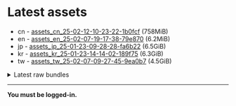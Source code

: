 # Latest assets
- cn - [assets_cn_25-02-12-10-23-22-1b0fcf](https://github.com/ArknightsAssets/NewAssets/actions/runs/13325348326/artifacts/2591220125) (758MiB)
- en - [assets_en_25-02-07-19-17-38-79e870](https://github.com/ArknightsAssets/NewAssets/actions/runs/13214326369/artifacts/2558300297) (6.2MiB)
- jp - [assets_jp_25-01-23-09-28-28-fa6b22](https://github.com/ArknightsAssets/NewAssets/actions/runs/13191415700/artifacts/2551611714) (6.5GiB)
- kr - [assets_kr_25-01-23-14-14-02-189f75](https://github.com/ArknightsAssets/NewAssets/actions/runs/13191415700/artifacts/2551561995) (6.3GiB)
- tw - [assets_tw_25-02-07-09-27-45-9ea0b7](https://github.com/ArknightsAssets/NewAssets/actions/runs/13256348486/artifacts/2569616436) (4.5GiB)

<details>
<summary>Latest raw bundles</summary>

- cn - [bundles_cn_25-02-12-10-23-22-1b0fcf](https://github.com/ArknightsAssets/NewAssets/actions/runs/13325348326/artifacts/2591220677) (211MiB)
- en - [bundles_en_25-02-07-19-17-38-79e870](https://github.com/ArknightsAssets/NewAssets/actions/runs/13214326369/artifacts/2558300322) (6.1MiB)
- jp - [bundles_jp_25-01-23-09-28-28-fa6b22](https://github.com/ArknightsAssets/NewAssets/actions/runs/13191415700/artifacts/2551614446) (1.3GiB)
- kr - [bundles_kr_25-01-23-14-14-02-189f75](https://github.com/ArknightsAssets/NewAssets/actions/runs/13191415700/artifacts/2551564381) (1.3GiB)
- tw - [bundles_tw_25-02-07-09-27-45-9ea0b7](https://github.com/ArknightsAssets/NewAssets/actions/runs/13256348486/artifacts/2569619707) (2.0GiB)

</details>

---

**You must be logged-in.**
